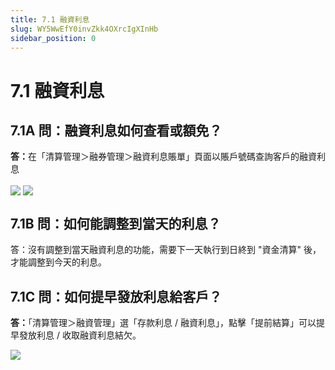 ```yaml
---
title: 7.1 融資利息
slug: WY5WwEfY0invZkk4OXrcIgXInHb
sidebar_position: 0
---
```



# 7.1 融資利息

## 7.1A 問：融資利息如何查看或額免？

<b>答：</b>在「清算管理＞融券管理＞融資利息賬單」頁面以賬戶號碼查詢客戶的融資利息

<img src="/assets/EcCEbfej8o7UdsxCyTlcodl5n2c.png" src-width="2498" src-height="1384" align="center"/>

<img src="/assets/ONLFbyzGQokfcyxEhM7c4Wjpnyg.png" src-width="2154" src-height="1360" align="center"/>

## 7.1B 問：如何能調整到當天的利息？

答：沒有調整到當天融資利息的功能，需要下一天執行到日終到 "資金清算" 後，才能調整到今天的利息。

## 7.1C 問：如何提早發放利息給客戶？

<b>答：</b>「清算管理＞融資管理」選「存款利息 / 融資利息」，點擊「提前結算」可以提早發放利息 / 收取融資利息結欠。

<img src="/assets/Iu0Ebc3DhoXpfRxzveMc5wponvg.png" src-width="2682" src-height="1412" align="center"/>

